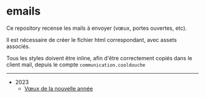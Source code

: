 # emails

Ce repository recense les mails à envoyer (vœux, portes ouvertes, etc).

Il est nécessaire de créer le fichier html correspondant, avec assets associés. 

Tous les styles doivent être inline, afin d'être correctement copiés dans le client mail, depuis le compte `communication.cooldouche`

---

- 2023
  - [Vœux de la nouvelle année](templates/vœux/2023/email.html)

